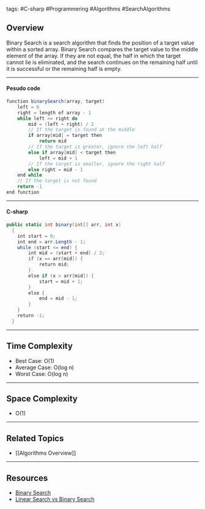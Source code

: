 tags: #C-sharp #Programmering #Algorithms #SearchAlgorithms
## Overview

Binary Search is a search algorithm that finds the position of a target value within a sorted array. Binary Search compares the target value to the middle element of the array. If they are not equal, the half in which the target cannot lie is eliminated, and the search continues on the remaining half until it is successful or the remaining half is empty.

---

#### Pesudo code
```csharp
function binarySearch(array, target)
	left = 0
	right = length of array - 1
	while left <= right do
		mid = (left + right) / 2
		// If the target is found at the middle
		if array[mid] = target then
			return mid
		// If the target is greater, ignore the left half
		else if array[mid] < target then
			left = mid + 1
		// If the target is smaller, ignore the right half
		else right = mid - 1
	end while
	// If the target is not found
	return -1
end function
```

---

#### C-sharp
```csharp
public static int binary(int[] arr, int x)
  {
    int start = 0;
    int end = arr.Length - 1;
    while (start <= end) {
        int mid = (start + end) / 2;
        if (x == arr[mid]) {
            return mid;
        }
        else if (x > arr[mid]) {
            start = mid + 1;
        }
        else {
            end = mid - 1;
        }
    }
    return -1;
  }
```

---

## Time Complexity
- Best Case: O(1)
- Average Case: O(log n)
- Worst Case: O(log n)

---

## Space Complexity
- O(1)

---

## Related Topics
- [[Algorithms Overview]]

---

## Resources
- [Binary Search](https://www.geeksforgeeks.org/binary-search/?ref=lbp)
- [Linear Search vs Binary Search](https://www.geeksforgeeks.org/linear-search-vs-binary-search/?ref=lbp)